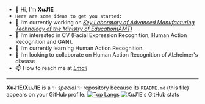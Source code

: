 - 👋 Hi, I’m **XuJ1E**
- `Here are some ideas to get you started:`
- 🔭 I’m currently working on [*Key Laboratory of Advanced Manufacturing Technology of the Ministry of Education(AMT)*](http://amt.gzu.edu.cn/)
- 👀 I’m interested in CV (Facial Expression Recognition, Human Action Recognition and GAN).
- 🌱 I’m currently learning Human Action Recognition.
- 💞️ I’m looking to collaborate on Human Action Recognition of Alzheimer's disease
- 📫 How to reach me at *[Email](xuu_jie@126.com)*
------
**XuJ1E/XuJ1E** is a ✨ _special_ ✨ repository because its `README.md` (this file) appears on your GitHub profile.
[![Top Langs](https://github-readme-stats.vercel.app/api/top-langs/?username=xuj1e&show_icons=true)](https://github.com/xuj1e/github-readme-stats)
![XuJ1E's GitHub stats](https://github-readme-stats.vercel.app/api?username=XuJ1E&show_icons=true&theme=radical)

